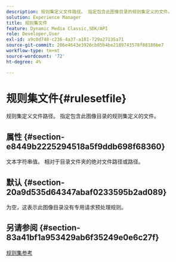 ```yaml
---
description: 规则集定义文件路径。 指定包含此图像目录的规则集定义的文件。
solution: Experience Manager
title: 规则集文件
feature: Dynamic Media Classic,SDK/API
role: Developer,User
exl-id: a9c0d748-c236-4a37-a181-729a27135a71
source-git-commit: 206e4643e3926cb85b4be2189743578f88180be7
workflow-type: tm+mt
source-wordcount: '72'
ht-degree: 4%

---
```


# 规则集文件{#rulesetfile}

规则集定义文件路径。 指定包含此图像目录的规则集定义的文件。

## 属性 {#section-e8449b2225294518a5f9ddb698f68360}

文本字符串值。 相对于目录文件夹的绝对文件路径或路径。

## 默认 {#section-20a9d535d64347abaf0233595b2ad089}

为空，这表示此图像目录没有专用请求预处理规则。

## 另请参阅 {#section-83a41bf1a953429ab6f35249e0e6c27f}

[规则集参考](../../../../../is-api/image-catalog/image-serving-api-ref/c-image-catalog-reference/c-rule-set-reference/c-rule-set-reference.md#concept-3e5058cf3507470b82cac638df23ea8e)
